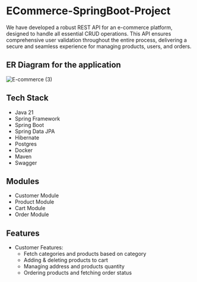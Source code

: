 # ECommerce-SpringBoot-Project
We have developed a robust REST API for an e-commerce platform, designed to handle all essential CRUD operations. This API ensures comprehensive user validation throughout the entire process, delivering a secure and seamless experience for managing products, users, and orders.

## ER Diagram for the application
![E-commerce (3)](https://github.com/user-attachments/assets/1c8420d8-98fa-456c-8a32-7c98984af05a)


## Tech Stack

* Java 21
* Spring Framework
* Spring Boot
* Spring Data JPA
* Hibernate
* Postgres
* Docker
* Maven
* Swagger

## Modules

* Customer Module
* Product Module
* Cart Module
* Order Module

## Features
* Customer Features:
  - Fetch categories and products based on category
  - Adding & deleting products to cart
  - Managing address and products quantity
  - Ordering products and fetching order status
  



